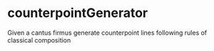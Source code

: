 # counterpointGenerator
Given a cantus firmus generate counterpoint lines following rules of classical composition
